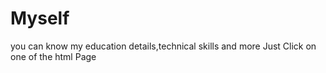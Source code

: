 # Myself
you can know my education details,technical skills and more
Just Click on one of the html Page

